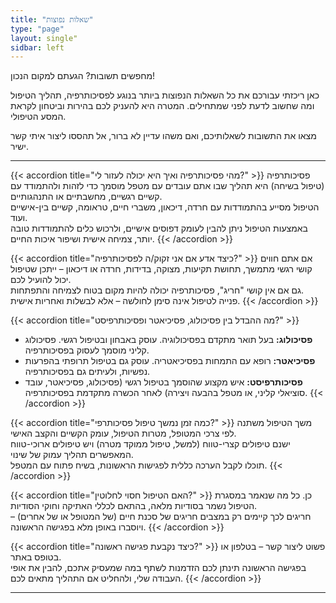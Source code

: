 ```yaml
---
title: "שאלות נפוצות"
type: "page"
layout: single" 
sidbar: left
---
```



מחפשים תשובות? הגעתם למקום הנכון!

כאן ריכזתי עבורכם את כל השאלות הנפוצות ביותר בנוגע לפסיכותרפיה, תהליך הטיפול ומה שחשוב לדעת לפני שמתחילים. המטרה היא להעניק לכם בהירות וביטחון לקראת המסע הטיפולי.

מצאו את התשובות לשאלותיכם, ואם משהו עדיין לא ברור, אל תהססו ליצור איתי קשר ישיר.

---

{{< accordion title="מהי פסיכותרפיה ואיך היא יכולה לעזור לי?" >}}
פסיכותרפיה (טיפול בשיחה) היא תהליך שבו אתם עובדים עם מטפל מוסמך כדי לזהות ולהתמודד עם קשיים רגשיים, מחשבתיים או התנהגותיים.  
הטיפול מסייע בהתמודדות עם חרדה, דיכאון, משברי חיים, טראומה, קשיים בין-אישיים ועוד.  
באמצעות הטיפול ניתן להבין לעומק דפוסים אישיים, ולרכוש כלים להתמודדות טובה יותר, צמיחה אישית ושיפור איכות החיים.
{{< /accordion >}}

{{< accordion title="כיצד אדע אם אני זקוק/ה לפסיכותרפיה?" >}}
אם אתם חווים קושי רגשי מתמשך, תחושת תקיעות, מצוקה, בדידות, חרדה או דיכאון – ייתכן שטיפול יכול להועיל לכם.  
גם אם אין קושי "חריג", פסיכותרפיה יכולה להיות מקום בטוח לצמיחה והתפתחות.  
פנייה לטיפול אינה סימן לחולשה – אלא לבשלות ואחריות אישית.
{{< /accordion >}}

{{< accordion title="מה ההבדל בין פסיכולוג, פסיכיאטר ופסיכותרפיסט?" >}}
* **פסיכולוג:** בעל תואר מתקדם בפסיכולוגיה. עוסק באבחון ובטיפול רגשי. פסיכולוג קליני מוסמך לעסוק בפסיכותרפיה.  
* **פסיכיאטר:** רופא עם התמחות בפסיכיאטריה. עוסק גם בטיפול תרופתי בהפרעות נפשיות, ולעיתים גם בפסיכותרפיה.  
* **פסיכותרפיסט:** איש מקצוע שהוסמך בטיפול רגשי (פסיכולוג, פסיכיאטר, עובד סוציאלי קליני, או מטפל בהבעה ויצירה) לאחר הכשרה מתקדמת בפסיכותרפיה.
{{< /accordion >}}

{{< accordion title="כמה זמן נמשך טיפול פסיכותרפי?" >}}
משך הטיפול משתנה לפי צרכי המטופל, מטרות הטיפול, עומק הקשיים והקצב האישי.  
ישנם טיפולים קצרי-טווח (למשל, טיפול ממוקד מטרה) ויש טיפולים ארוכי-טווח המאפשרים תהליך עמוק של שינוי.  
תוכלו לקבל הערכה כללית לפגישות הראשונות, בשיח פתוח עם המטפל.
{{< /accordion >}}

{{< accordion title="האם הטיפול חסוי לחלוטין?" >}}
כן. כל מה שנאמר במסגרת הטיפול נשמר בסודיות מלאה, בהתאם לכללי האתיקה וחוקי הסודיות.  
חריגים לכך קיימים רק במצבים חריגים של סכנת חיים (של המטופל או של אחרים) – ויוסברו באופן מלא בפגישה הראשונה.
{{< /accordion >}}

{{< accordion title="כיצד נקבעת פגישה ראשונה?" >}}
פשוט ליצור קשר – בטלפון או בטופס באתר.  
בפגישה הראשונה תינתן לכם הזדמנות לשתף במה שמעסיק אתכם, להבין את אופי העבודה שלי, ולהחליט אם התהליך מתאים לכם.
{{< /accordion >}}

---

